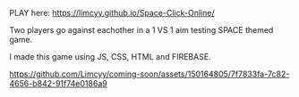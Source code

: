 PLAY here: https://limcyy.github.io/Space-Click-Online/

Two players go against eachother in a 1 VS 1 aim testing SPACE themed game.

I made this game using JS, CSS, HTML and FIREBASE.


https://github.com/Limcyy/coming-soon/assets/150164805/7f7833fa-7c82-4656-b842-91f74e0186a9

